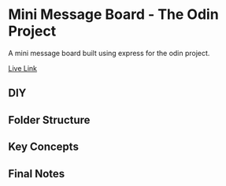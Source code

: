 # Mini Message Board - The Odin Project

A mini message board built using express for the odin project.

[Live Link](https://mini-message-board-express-top.fly.dev/)

## DIY

## Folder Structure

## Key Concepts

## Final Notes

